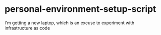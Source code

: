# personal-environment-setup-script
I'm getting a new laptop, which is an excuse to experiment with infrastructure as code
